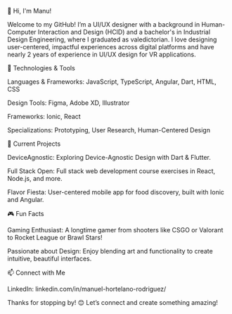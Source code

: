 👋 Hi, I'm Manu!

Welcome to my GitHub! I’m a UI/UX designer with a background in Human-Computer Interaction and Design (HCID) and a bachelor's in Industrial Design Engineering, where I graduated as valedictorian. I love designing user-centered, impactful experiences across digital platforms and have nearly 2 years of experience in UI/UX design for VR applications.

🔧 Technologies & Tools

Languages & Frameworks: JavaScript, TypeScript, Angular, Dart, HTML, CSS

Design Tools: Figma, Adobe XD, Illustrator

Frameworks: Ionic, React

Specializations: Prototyping, User Research, Human-Centered Design

🌱 Current Projects

DeviceAgnostic: Exploring Device-Agnostic Design with Dart & Flutter.

Full Stack Open: Full stack web development course exercises in React, Node.js, and more.

Flavor Fiesta: User-centered mobile app for food discovery, built with Ionic and Angular.

🎮 Fun Facts

Gaming Enthusiast: A longtime gamer from shooters like CSGO or Valorant to Rocket League or Brawl Stars!

Passionate about Design: Enjoy blending art and functionality to create intuitive, beautiful interfaces.

📫 Connect with Me

LinkedIn: linkedin.com/in/manuel-hortelano-rodriguez/

Thanks for stopping by! 😊 Let’s connect and create something amazing!
